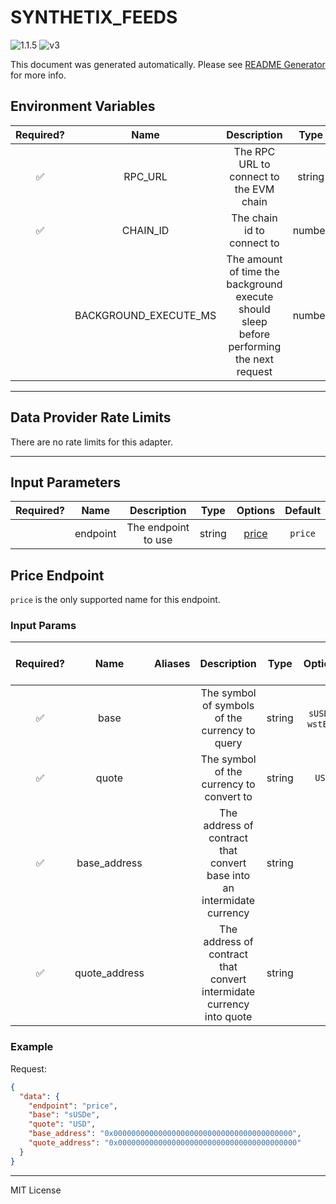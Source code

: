# SYNTHETIX_FEEDS

![1.1.5](https://img.shields.io/github/package-json/v/smartcontractkit/external-adapters-js?filename=packages/sources/synthetix-feeds/package.json) ![v3](https://img.shields.io/badge/framework%20version-v3-blueviolet)

This document was generated automatically. Please see [README Generator](../../scripts#readme-generator) for more info.

## Environment Variables

| Required? |         Name          |                                        Description                                        |  Type  | Options | Default |
| :-------: | :-------------------: | :---------------------------------------------------------------------------------------: | :----: | :-----: | :-----: |
|    ✅     |        RPC_URL        |                          The RPC URL to connect to the EVM chain                          | string |         |         |
|    ✅     |       CHAIN_ID        |                                The chain id to connect to                                 | number |         |   `1`   |
|           | BACKGROUND_EXECUTE_MS | The amount of time the background execute should sleep before performing the next request | number |         | `10000` |

---

## Data Provider Rate Limits

There are no rate limits for this adapter.

---

## Input Parameters

| Required? |   Name   |     Description     |  Type  |         Options          | Default |
| :-------: | :------: | :-----------------: | :----: | :----------------------: | :-----: |
|           | endpoint | The endpoint to use | string | [price](#price-endpoint) | `price` |

## Price Endpoint

`price` is the only supported name for this endpoint.

### Input Params

| Required? |     Name      | Aliases |                              Description                               |  Type  |      Options      | Default | Depends On | Not Valid With |
| :-------: | :-----------: | :-----: | :--------------------------------------------------------------------: | :----: | :---------------: | :-----: | :--------: | :------------: |
|    ✅     |     base      |         |             The symbol of symbols of the currency to query             | string | `sUSDe`, `wstETH` |         |            |                |
|    ✅     |     quote     |         |                The symbol of the currency to convert to                | string |       `USD`       |         |            |                |
|    ✅     | base_address  |         | The address of contract that convert base into an intermidate currency | string |                   |         |            |                |
|    ✅     | quote_address |         |  The address of contract that convert intermidate currency into quote  | string |                   |         |            |                |

### Example

Request:

```json
{
  "data": {
    "endpoint": "price",
    "base": "sUSDe",
    "quote": "USD",
    "base_address": "0x0000000000000000000000000000000000000000",
    "quote_address": "0x0000000000000000000000000000000000000000"
  }
}
```

---

MIT License
